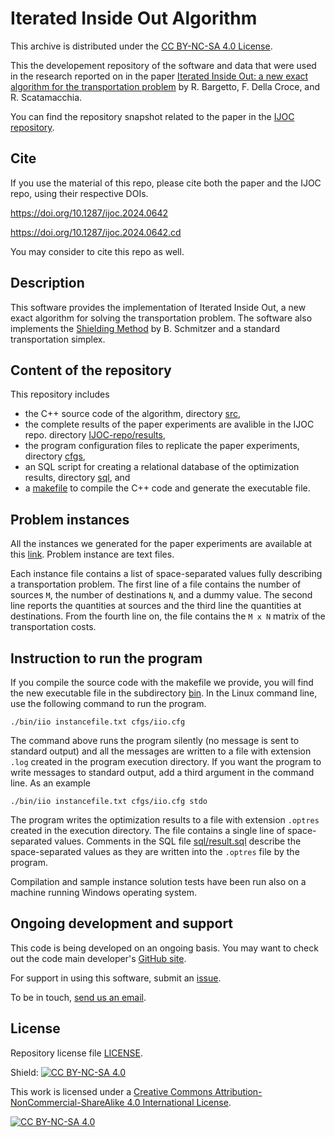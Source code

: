 # Iterated Inside Out Algorithm

This archive is distributed under the [CC BY-NC-SA 4.0 License](LICENSE).

This the developement repository of the software and data
that were used in the research reported on in the paper [Iterated Inside Out: a new exact algorithm for the transportation problem](https://doi.org/10.1287/ijoc.2024.0642) by R. Bargetto, F. Della Croce, and R. Scatamacchia.

You can find the repository snapshot related to the paper in the [IJOC repository](https://github.com/INFORMSJoC/2024.0642).

## Cite
If you use the material of this repo, please cite both the paper and the IJOC repo, using their respective DOIs.

https://doi.org/10.1287/ijoc.2024.0642

https://doi.org/10.1287/ijoc.2024.0642.cd

You may consider to cite this repo as well.


## Description
This software provides the implementation of Iterated Inside Out, a new exact algorithm for solving the transportation problem.
The software also implements the [Shielding Method](https://doi.org/10.1007/s10851-016-0653-9) by B. Schmitzer and a standard transportation simplex.


## Content of the repository
This repository includes

* the C++ source code of the algorithm, directory [src](src/),
* the complete results of the paper experiments are avalible in the IJOC repo. directory [IJOC-repo/results](https://github.com/INFORMSJoC/2024.0642/results/),
* the program configuration files to replicate the paper experiments, directory [cfgs](cfgs/),
* an SQL script for creating a relational database of the optimization results, directory [sql](sql/), and
* a [makefile](Makefile) to compile the C++ code and generate the executable file.


## Problem instances
All the instances we generated for the paper experiments are available at this [link](https://www.dropbox.com/scl/fo/e9y2yb1h09r7ygv32luia/ACa-Lhzjmpti8UIAwbSrj3c?rlkey=d3t016b3jagfmazv1ij6zo05e&st=o4vb12o3&dl=0).
Problem instance are text files.

Each instance file contains a list of space-separated values fully describing a transportation problem.
The first line of a file contains the number of sources `M`, the number of destinations `N`, and a dummy value.
The second line reports the quantities at sources and the third line the quantities at destinations.
From the fourth line on, the file contains the `M x N` matrix of the transportation costs.


## Instruction to run the program
If you compile the source code with the makefile we provide, you will find the new executable file in the subdirectory [bin](bin/).
In the Linux command line, use the following command to run the program.
```
./bin/iio instancefile.txt cfgs/iio.cfg

```
The command above runs the program silently (no message is sent to standard output) and all the messages are written to a file with extension `.log` created in the program execution directory.
If you want the program to write messages to standard output, add a third argument in the command line.
As an example
```
./bin/iio instancefile.txt cfgs/iio.cfg stdo

```

The program writes the optimization results to a file with extension `.optres` created in the execution directory.
The file contains a single line of space-separated values.
Comments in the SQL file [sql/result.sql](sql/result.sql) describe the space-separated values as they are written into the `.optres` file by the program.

Compilation and sample instance solution tests have been run also on a machine running Windows operating system.


## Ongoing development and support
This code is being developed on an ongoing basis.
You may want to check out the code main developer's [GitHub site](https://github.com/robertobarg).

For support in using this software, submit an
[issue](https://github.com/robertobarg/IteratedInsideOut/issues/new).

To be in touch, [send us an email](mailto:roberto.bargetto@polito.it;federico.dellacroce@polito.it;rosario.scatamacchia@polito.it?cc=roberto.bargetto@gmail.com&subject=IIO%20Repo%20-%20Question).


## License
Repository license file [LICENSE](LICENSE).

Shield: [![CC BY-NC-SA 4.0][cc-by-nc-sa-shield]][cc-by-nc-sa]

This work is licensed under a
[Creative Commons Attribution-NonCommercial-ShareAlike 4.0 International License][cc-by-nc-sa].

[![CC BY-NC-SA 4.0][cc-by-nc-sa-image]][cc-by-nc-sa]

[cc-by-nc-sa]: http://creativecommons.org/licenses/by-nc-sa/4.0/
[cc-by-nc-sa-image]: https://licensebuttons.net/l/by-nc-sa/4.0/88x31.png
[cc-by-nc-sa-shield]: https://img.shields.io/badge/License-CC%20BY--NC--SA%204.0-lightgrey.svg